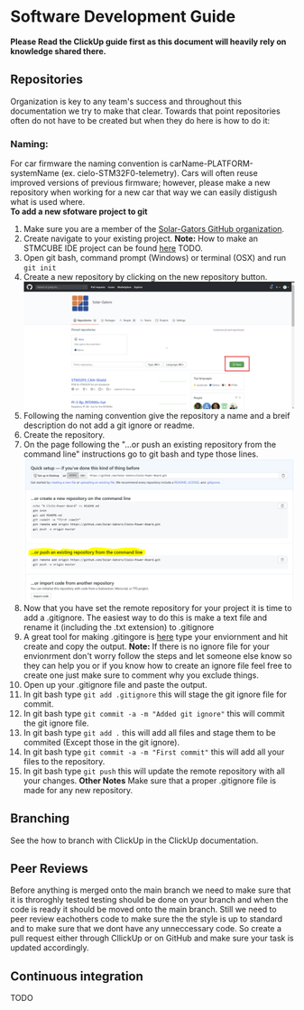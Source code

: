 # Software Development Guide
**Please Read the ClickUp guide first as this document will heavily rely on knowledge shared there.**
## Repositories
Organization is key to any team's success and throughout this documentation we try to make that clear. Towards that point repositories often do not have to be created but when they do here is how to do it:
### Naming:
For car firmware the naming convention is carName-PLATFORM-systemName (ex. cielo-STM32F0-telemetry). Cars will often reuse improved versions of previous firmware; however, please make a new repository when working for a new car that way we can easily distigush what is used where.  
**To add a new sfotware project to git**
1. Make sure you are a member of the [Solar-Gators GitHub organization](https://github.com/Solar-Gators).
2. Create navigate to your existing project. **Note:** How to make an STMCUBE IDE project can be found [here](https://example.com/) TODO.
3. Open git bash, command prompt (Windows) or terminal (OSX) and run `git init`
4. Create a new repository by clicking on the new repository button.
![Create Repository](/_static/processes/new_repo_button.png)
5. Following the naming convention give the repository a name and a breif description do not add a git ignore or readme.
6. Create the repository.
7. On the page following the "…or push an existing repository from the command line" instructions go to git bash and type those lines.
![Push Repository](/_static/processes/set_upstream.png)
8. Now that you have set the remote repository for your project it is time to add a .gitignore. The easiest way to do this is make a text file and rename it (including the .txt extension) to .gitignore
9. A great tool for making .gitingore is [here](https://www.toptal.com/developers/gitignore) type your enviornment and hit create and copy the output. **Note:** If there is no ignore file for your envionrment don't worry follow the steps and let someone else know so they can help you or if you know how to create an ignore file feel free to create one just make sure to comment why you exclude things.
10. Open up your .gitignore file and paste the output.
11. In git bash type `git add .gitignore` this will stage the git ignore file for commit.
12. In git bash type `git commit -a -m "Added git ignore"` this will commit the git ignore file.
13. In git bash type `git add .` this will add all files and stage them to be commited (Except those in the git ignore).
14. In git bash type `git commit -a -m "First commit"` this will add all your files to the repository.
15. In git bash type `git push` this will update the remote repository with all your changes.
**Other Notes**
Make sure that a proper .gitignore file is made for any new repository.

## Branching
See the how to branch with ClickUp in the ClickUp documentation.

## Peer Reviews
Before anything is merged onto the main branch we need to make sure that it is throroghly tested testing should be done on your branch and when the code is ready it should be moved onto the main branch. Still we need to peer review eachothers code to make sure the the style is up to standard and to make sure that we dont have any unneccessary code. So create a pull request either through CllickUp or on GitHub and make sure your task is updated accordingly.

## Continuous integration
TODO